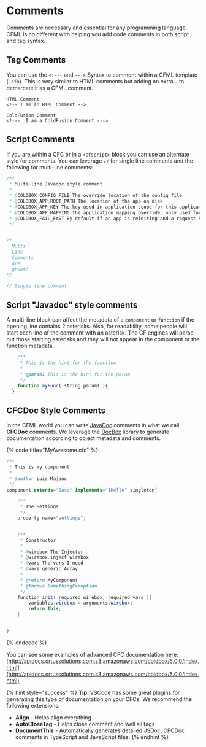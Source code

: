 # Comments

Comments are necessary and essential for any programming language. CFML is no different with helping you add code comments in both script and tag syntax.

## Tag Comments

You can use the `<!---` and `--->` Syntax to comment within a CFML template (`.cfm`). This is very similar to HTML comments but adding an extra `-` to demarcate it as a CFML comment.

```markup
HTML Comment
<!-- I am an HTML Comment -->

ColdFusion Comment
<!---  I am a ColdFusion Comment --->
```

## Script Comments

If you are within a CFC or in a `<cfscript>` block you can use an alternate style for comments. You can leverage `//` for single line comments and the following for multi-line comments:

```java
/**
 * Multi-line Javadoc style comment
 *
 * @COLDBOX_CONFIG_FILE The override location of the config file
 * @COLDBOX_APP_ROOT_PATH The location of the app on disk
 * @COLDBOX_APP_KEY The key used in application scope for this application
 * @COLDBOX_APP_MAPPING The application mapping override, only used for Flex/SOAP apps, this is auto-calculated
 * @COLDBOX_FAIL_FAST By default if an app is reiniting and a request hits it, we will fail fast with a message. This can be a boolean indicator or a closure.
 */


/*
  Multi 
  Line
  Comments
  are
  great!
*/

// Single line comment
```

## Script "Javadoc" style comments

A multi-line block can affect the metadata of a `component` or `function` if the opening line contains 2 asterisks. Also, for readability, some people will start each line of the comment with an asterisk. The CF engines will parse out those starting asterisks and they will not appear in the component or the function metadata.

```javascript
    /**
     * This is the hint for the function
     *
     * @param1 This is the hint for the param
     */
    function myFunc( string param1 ){
  }
```

## CFCDoc Style Comments

In the CFML world you can write [JavaDoc](http://www.oracle.com/technetwork/java/javase/documentation/index-137868.html) comments in what we call **CFCDoc** comments. We leverage the [DocBox](https://github.com/Ortus-Solutions/DocBox) library to generate documentation according to object metadata and comments.

{% code title="MyAwesome.cfc" %}
```java
/**
 * This is my component
 * 
 * @author Luis Majano
 */
component extends="Base" implements="IHello" singleton{

    /**
     * The Settings
     */
    property name="settings";


    /**
     * Constructor
     *
     * @wirebox The Injector
     * @wirebox.inject wirebox
     * @vars The vars I need
     * @vars.generic Array
     *
     * @return MyComponent
     * @throws SomethingException
     */
    function init( required wirebox, required vars ){
        variables.wirebox = arguments.wirebox;
        return this;
    }


}
```
{% endcode %}

You can see some examples of advanced CFC documentation here: [http://apidocs.ortussolutions.com.s3.amazonaws.com/coldbox/5.0.0/index.html](http://apidocs.ortussolutions.com.s3.amazonaws.com/coldbox/5.0.0/index.html)

{% hint style="success" %}
**Tip**: VSCode has some great plugins for generating this type of documentation on your CFCs. We recommend the following extensions:

* **Align** - Helps align everything
* **AutoCloseTag** - Helps close comment and well all tags
* **DocumentThis** - Automatically generates detailed JSDoc, CFCDoc comments in TypeScript and JavaScript files.
{% endhint %}
